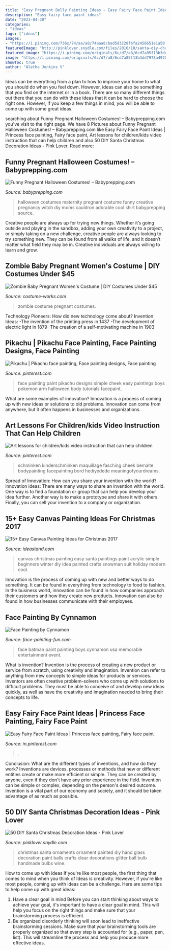 ```yaml
---
title: "Easy Pregnant Belly Painting Ideas ~ Easy Fairy Face Paint Ideas"
description: "Easy fairy face paint ideas"
date: "2023-04-30"
categories:
- "ideas"
tags: ["ideas"]
images:
- "https://i.pinimg.com/736x/74/aa/a8/74aaa8cbad5d3228f6fa2456651e1a50.jpg"
featuredImage: "http://pinklover.snydle.com/files/2016/10/santa-diy-christmas-ornaments.jpg"
featured_image: "https://i.pinimg.com/originals/6c/d7/a8/6cd7a85f13b3dd7978a49203cbbae236.jpg"
image: "https://i.pinimg.com/originals/6c/d7/a8/6cd7a85f13b3dd7978a49203cbbae236.jpg"
ShowToc: true
author: "Aletha Jenkins V"
---
```



Ideas can be everything from a plan to how to improve your home to what you should do when you feel down. However, ideas can also be something that you find on the internet or in a book. There are so many different things out there that you can do with these ideas that it can be hard to choose the right one. However, if you keep a few things in mind, you will be able to come up with some great ideas.

	

		
searching about Funny Pregnant Halloween Costumes! – Babyprepping.com you've visit to the right page. We have 8 Pictures about Funny Pregnant Halloween Costumes! – Babyprepping.com like Easy Fairy Face Paint Ideas | Princess face painting, Fairy face paint, Art lessons for children/kids video instruction that can help children and also 50 DIY Santa Christmas Decoration Ideas - Pink Lover. Read more:
		
    
## Funny Pregnant Halloween Costumes! – Babyprepping.com

<img loading=lazy src="https://www.babyprepping.com/wp-content/uploads/2016/09/witch-costume.png" onerror="this.onerror=null;this.src='https://tse1.mm.bing.net/th?id=OIP.2vX_LkqGmgajwKZQCa-yeQHaJm&amp;pid=15.1';" alt="Funny Pregnant Halloween Costumes! – Babyprepping.com">

_Source: babyprepping.com_

>halloween costumes maternity pregnant costume funny creative pregnancy witch diy moms cauldron adorable cool shirt babyprepping source. 

	

Creative people are always up for trying new things. Whether it’s going outside and playing in the sandbox, adding your own creativity to a project, or simply taking on a new challenge, creative people are always looking to try something new. They can be found from all walks of life, and it doesn’t matter what field they may be in. Creative individuals are always willing to learn and grow.

    
## Zombie Baby Pregnant Women&#039;s Costume | DIY Costumes Under $45

<img loading=lazy src="https://photos.costume-works.com/full/zombie_baby24.jpg" onerror="this.onerror=null;this.src='https://tse1.mm.bing.net/th?id=OIP.Mppj6Tg67iUBErJkJ2b7lwHaJ3&amp;pid=15.1';" alt="Zombie Baby Pregnant Women&#039;s Costume | DIY Costumes Under $45">

_Source: costume-works.com_

>zombie costume pregnant costumes. 

	

Technology Pioneers: How did new technology come about?
Invention Ideas: 
-The invention of the printing press in 1437 
-The development of electric light in 1879 
-The creation of a self-motivating machine in 1903

    
## Pikachu | Pikachu Face Painting, Face Painting Designs, Face Painting

<img loading=lazy src="https://i.pinimg.com/originals/10/2e/77/102e7735f95a464cbf221e997ddbcaa8.jpg" onerror="this.onerror=null;this.src='https://tse4.mm.bing.net/th?id=OIP.otf6IncOxydupTY06TtxGAHaJ4&amp;pid=15.1';" alt="Pikachu | Pikachu face painting, Face painting designs, Face painting">

_Source: pinterest.com_

>face painting paint pikachu designs simple cheek easy paintings boys pokemon arm halloween body tutorials facepaint. 

	

What are some examples of innovation?
Innovation is a process of coming up with new ideas or solutions to old problems. Innovation can come from anywhere, but it often happens in businesses and organizations.

    
## Art Lessons For Children/kids Video Instruction That Can Help Children

<img loading=lazy src="https://i.pinimg.com/originals/6c/d7/a8/6cd7a85f13b3dd7978a49203cbbae236.jpg" onerror="this.onerror=null;this.src='https://tse4.mm.bing.net/th?id=OIP.mqkgfZmpi-rgHoxfsvSHIwAAAA&amp;pid=15.1';" alt="Art lessons for children/kids video instruction that can help children">

_Source: pinterest.com_

>schminken kinderschminken maquillage fasching cheek bemalte bodypainting facepainting bord hediyedede meaningofyourdreams. 

	

Spread of Innovation: How can you share your invention with the world?
innovation ideas: 
There are many ways to share an invention with the world. One way is to find a foundation or group that can help you develop your idea further. Another way is to make a prototype and share it with others. Finally, you can sell your invention to a company or organization.

    
## 15+ Easy Canvas Painting Ideas For Christmas 2017

<img loading=lazy src="http://ideastand.com/wp-content/uploads/2016/10/canvas-paintings/8-canvas-paintings-for-christmas.jpg" onerror="this.onerror=null;this.src='https://tse1.mm.bing.net/th?id=OIP.mr8D0lK42Zw9XuO3udJMUwHaJM&amp;pid=15.1';" alt="15+ Easy Canvas Painting Ideas for Christmas 2017">

_Source: ideastand.com_

>canvas christmas painting easy santa paintings paint acrylic simple beginners winter diy idea painted crafts snowman suit holiday modern cool. 

	

Innovation is the process of coming up with new and better ways to do something. It can be found in everything from technology to food to fashion. In the business world, innovation can be found in how companies approach their customers and how they create new products. Innovation can also be found in how businesses communicate with their employees.

    
## Face Painting By Cynnamon

<img loading=lazy src="http://www.face-painting-fun.com/images/face-painting-by-cynnamon-21702674.jpg" onerror="this.onerror=null;this.src='https://tse1.mm.bing.net/th?id=OIP.RxoNLyOktsIrv0bYodiifAHaLI&amp;pid=15.1';" alt="Face Painting by Cynnamon">

_Source: face-painting-fun.com_

>face batman paint painting boys cynnamon usa memorable entertainment event. 

	

What is invention?
Invention is the process of creating a new product or service from scratch, using creativity and imagination. Invention can refer to anything from new concepts to simple ideas for products or services. Inventors are often creative problem-solvers who come up with solutions to difficult problems. They must be able to conceive of and develop new ideas quickly, as well as have the creativity and imagination needed to bring their concepts to life.

    
## Easy Fairy Face Paint Ideas | Princess Face Painting, Fairy Face Paint

<img loading=lazy src="https://i.pinimg.com/736x/74/aa/a8/74aaa8cbad5d3228f6fa2456651e1a50.jpg" onerror="this.onerror=null;this.src='https://tse3.mm.bing.net/th?id=OIP.lngHFgPqyk0WSLtwDCISiQHaLA&amp;pid=15.1';" alt="Easy Fairy Face Paint Ideas | Princess face painting, Fairy face paint">

_Source: in.pinterest.com_

>. 

	

Conclusion: What are the different types of inventions, and how do they work?
Inventions are devices, processes or methods that new or different entities create or make more efficient or simple. They can be created by anyone, even if they don't have any prior experience in the field. Invention can be simple or complex, depending on the person's desired outcome. Invention is a vital part of our economy and society, and it should be taken advantage of as much as possible.

    
## 50 DIY Santa Christmas Decoration Ideas - Pink Lover

<img loading=lazy src="http://pinklover.snydle.com/files/2016/10/santa-diy-christmas-ornaments.jpg" onerror="this.onerror=null;this.src='https://tse4.mm.bing.net/th?id=OIP.ordnMHJXFlBRkuaVTIWPfQHaJ4&amp;pid=15.1';" alt="50 DIY Santa Christmas Decoration Ideas - Pink Lover">

_Source: pinklover.snydle.com_

>christmas santa ornaments ornament painted diy hand glass decoration paint balls crafts clear decorations glitter ball bulb handmade bulbs wine. 

	

How to come up with ideas
If you're like most people, the first thing that comes to mind when you think of Ideas is creativity. However, if you're like most people, coming up with ideas can be a challenge. 
Here are some tips to help come up with great ideas: 
1. Have a clear goal in mind 
Before you can start thinking about ways to achieve your goal, it's important to have a clear goal in mind. This will help you focus on the right things and make sure that your brainstorming process is efficient. 
2. Be organized 
 disorderly thinking will soon lead to ineffective brainstorming sessions. Make sure that your brainstorming tools are properly organized so that every step is accounted for (e.g., paper, pen, list). This will streamline the process and help you produce more effective ideas. 

